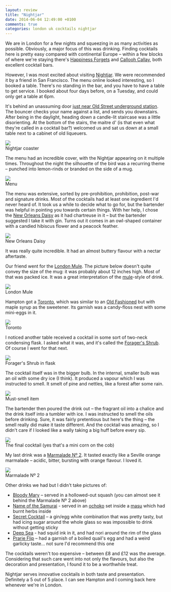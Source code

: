 ```yaml
---
layout: review
title: "Nightjar"
date: 2014-06-04 12:49:00 +0100
comments: true
categories: london uk cocktails nightjar
---
```


<div itemprop="description">
  <p>We are in London for a few nights and squeezing in as many activities as possible. Obviously, a major focus of this was drinking. Finding cocktails here is pretty easy compared with continental Europe – within a few blocks of where we're staying there's <a href="http://www.happinessforgets.com/">Happiness Forgets</a> and <a href="http://www.calloohcallaybar.com/">Callooh Callay</a>, both excellent cocktail bars. </p>

  <p>However, I was most excited about visiting <a href="http://barnightjar.com"><span itemprop="itemreviewed">Nightjar</span></a>. We were recommended it by a friend in San Francisco. The menu online looked interesting, so I booked a table. There's no standing in the bar, and you have to have a table to get service. I booked about four days before, on a Tuesday, and could only get a table at 6pm.</p>

  <p>It's behind an unassuming door <a href="https://www.google.com/maps/preview?q=nightjar&amp;ie=UTF-8&amp;ei=3FyPU4TXOsXhPPGVgKAI&amp;ved=0CAoQ_AUoAw">just near Old Street underground station</a>. The bouncer checks your name against a list, and sends you downstairs. After being in the daylight, heading down a candle-lit staircase was a little disorienting. At the bottom of the stairs, the maitre d' (is that even what they're called in a cocktail bar?) welcomed us and sat us down at a small table next to a cabinet of old liqueuers.</p>


  <div class="img">
    <img src="/images/the-journey/london/nightjar/mat.jpg">
    <div class="alt">Nightjar coaster</div>
  </div>

  <p>The menu had an incredible cover, with the Nightjar appearing on it multiple times. Throughout the night the silhouette of the bird was a recurring theme – punched into lemon-rinds or branded on the side of a mug.</p>

  <div class="img">
    <img src="/images/the-journey/london/nightjar/menu.jpg">
    <div class="alt">Menu</div>
  </div>

  <p>The menu was extensive, sorted by pre-prohibition, prohibition, post-war and signature drinks. Most of the cocktails had at least one ingredient I'd never heard of. It took us a while to decide what to go for, but the bartender was helpful in pointing you towards certain things. With her help, I chose the <a href="http://www.barnightjar.com/drinks/new-orleans-daisy">New Orleans Daisy</a> as it had chartreuse in it – but the bartender suggested I take it with gin. Turns out it comes in an owl-shaped container with a candied hibiscus flower and a peacock feather.</p>

  <div class="img">
    <img src="/images/the-journey/london/nightjar/new-orleans-daisy.jpg">
    <div class="alt">New Orleans Daisy</div>
  </div>

  <p>It was really quite incredible. It had an almost buttery flavour with a nectar aftertaste.</p>

  <p>Our friend went for the <a href="http://www.barnightjar.com/drinks/london-mule">London Mule</a>. The picture below doesn't quite convey the size of the mug: it was probably about 12 inches high. Most of that was packed ice. It was a great interpretation of the <a href="http://en.wikipedia.org/wiki/Moscow_mule">mule</a>-style of drink.</p>

  <div class="img">
    <img src="/images/the-journey/london/nightjar/london-mule.jpg">
    <div class="alt">London Mule</div>
  </div>

  <p>Hampton got a <a href="http://www.barnightjar.com/drinks/toronto">Toronto</a>, which was similar to an <a href="http://en.wikipedia.org/wiki/Old_Fashioned">Old Fashioned</a> but with maple syrup as the sweetener. Its garnish was a candy-floss nest with some mini-eggs in it.</p>

  <div class="img">
    <img src="/images/the-journey/london/nightjar/toronto.jpg">
    <div class="alt">Toronto</div>
  </div>

  <p>I noticed another table received a cocktail in some sort of two-neck condensing flask. I asked what it was, and it's called the <a href="http://www.barnightjar.com/drinks/foragers-shrub">Forager's Shrub</a>. Of course I went for that next.</p>

  <div class="img">
    <img src="/images/the-journey/london/nightjar/foragers-shrub1.jpg">
    <div class="alt">Forager's Shrub in flask</div>
  </div>

  <p>The cocktail itself was in the bigger bulb. In the internal, smaller bulb was an oil with some dry ice (I think). It produced a vapour which I was instructed to smell. It smelt of pine and nettles, like a forest after some rain.</p>

  <div class="img">
    <img src="/images/the-journey/london/nightjar/foragers-shrub2.jpg">
    <div class="alt">Must-smell item</div>
  </div>

  <p>The bartender then poured the drink out – the fragrant oil into a chalice and the drink itself into a tumbler with ice. I was instructed to smell the oils before drinking. Sure, it was fairly pretentious but here's the thing – the smell really did make it taste different. And the cocktail was amazing, so I didn't care if I looked like a wally taking a big huff before every sip.</p>

  <div class="img">
    <img src="/images/the-journey/london/nightjar/foragers-shrub3.jpg">
    <div class="alt">The final cocktail (yes that's a mini corn on the cob)</div>
  </div>

  <p>My last drink was a <a href="http://www.barnightjar.com/drinks/marmalade-no-2">Marmalade Nº 2</a>. It tasted exactly like a Seville orange marmalade – acidic, bitter, bursting with orange flavour. I loved it.</p>

  <div class="img">
    <img src="/images/the-journey/london/nightjar/marmalade-2.jpg">
    <div class="alt">Marmalade Nº 2</div>
  </div>

  <p>Other drinks we had but I didn't take pictures of:</p>

  <ul>
    <li><a href="http://www.barnightjar.com/drinks/bloody-mary">Bloody Mary</a> – served in a hollowed-out squash (you can almost see it behind the Marmalade Nº 2 above)</li>
    <li><a href="http://www.barnightjar.com/drinks/name-samurai">Name of the Samurai</a> - served in an <a href="http://en.wikipedia.org/wiki/Sake_set">ochoko</a> set inside a <a href="http://en.wikipedia.org/wiki/Masu_(Japanese)">masu</a> which had burnt herbs inside</li>
    <li><a href="http://www.barnightjar.com/drinks/secret-cocktail">Secret Cocktail</a> – a gin/egg white combination that was pretty tasty, but had icing sugar around the whole glass so was impossible to drink without getting sticky</li>
    <li><a href="http://www.barnightjar.com/drinks/deep-sea">Deep Sea</a> - had squid ink in it, and had nori around the rim of the glass</li>
    <li><a href="http://www.barnightjar.com/drinks/prairie-flip">Prarie Flip</a> – had a garnish of a boiled quail's egg and had a weird garlicky taste... not sure I'd recommend this one</li>
  </ul>

  <p>The cocktails weren't too expensive – between £8 and £12 was the average. Considering that such care went into not only the flavours, but also the decoration and presentation, I found it to be a worthwhile treat.</p>
  <p><span itemprop="summary">Nightjar serves innovative cocktails in both taste and presentation.</span> Definitely a <span itemprop="rating">5</span> out of 5 place. I can see Hampton and I coming back here whenever we're in London. </p>
</div>